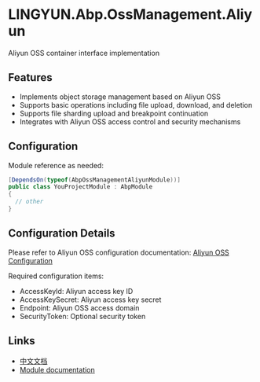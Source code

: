 # LINGYUN.Abp.OssManagement.Aliyun

Aliyun OSS container interface implementation

## Features

* Implements object storage management based on Aliyun OSS
* Supports basic operations including file upload, download, and deletion
* Supports file sharding upload and breakpoint continuation
* Integrates with Aliyun OSS access control and security mechanisms

## Configuration

Module reference as needed:

```csharp
[DependsOn(typeof(AbpOssManagementAliyunModule))]
public class YouProjectModule : AbpModule
{
  // other
}
```

## Configuration Details

Please refer to Aliyun OSS configuration documentation: [Aliyun OSS Configuration](https://help.aliyun.com/document_detail/32009.html)

Required configuration items:
* AccessKeyId: Aliyun access key ID
* AccessKeySecret: Aliyun access key secret
* Endpoint: Aliyun OSS access domain
* SecurityToken: Optional security token

## Links

* [中文文档](./README.md)
* [Module documentation](../README.md)
